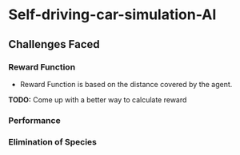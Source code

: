 # Self-driving-car-simulation-AI

## Challenges Faced

### Reward Function 
+ Reward Function is based on the distance covered by the agent.

**TODO:** Come up with a better way to calculate reward

### Performance

### Elimination of Species
